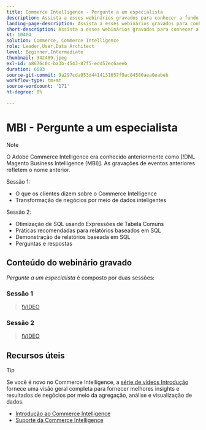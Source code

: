 ```yaml
---
title: Commerce Intelligence - Pergunte a um especialista
description: Assista a esses webinários gravados para conhecer a fundo a equipe de produtos da Commerce Intelligence, inclusive a transformação de negócios por meio de dados inteligentes.
landing-page-description: Assista a esses webinários gravados para conhecer a fundo a equipe de produtos da Commerce Intelligence, inclusive a transformação de negócios por meio de dados inteligentes.
short-description: Assista a esses webinários gravados para conhecer a fundo a equipe de produtos da Commerce Intelligence, inclusive a transformação de negócios por meio de dados inteligentes.
kt: 10404
solution: Commerce, Commerce Intelligence
role: Leader,User,Data Architect
level: Beginner,Intermediate
thumbnail: 342409.jpeg
exl-id: a8676c0c-ba3b-4543-87f5-edd57ec6aeeb
duration: 6683
source-git-commit: 9a297cda953d4414131657f9ac84580aea0eabeb
workflow-type: tm+mt
source-wordcount: '171'
ht-degree: 0%

---
```


# MBI - Pergunte a um especialista

>[!NOTE]
>
>O Adobe Commerce Intelligence era conhecido anteriormente como [!DNL Magento Business Intelligence (MBI)]. As gravações de eventos anteriores refletem o nome anterior.

Sessão 1:

- O que os clientes dizem sobre o Commerce Intelligence
- Transformação de negócios por meio de dados inteligentes

Sessão 2:

- Otimização de SQL usando Expressões de Tabela Comuns
- Práticas recomendadas para relatórios baseados em SQL
- Demonstração de relatórios baseada em SQL
- Perguntas e respostas

## Conteúdo do webinário gravado

_Pergunte a um especialista_ é composto por duas sessões:

### Sessão 1

>[!VIDEO](https://video.tv.adobe.com/v/342409?quality=12&learn=on)

### Sessão 2

>[!VIDEO](https://video.tv.adobe.com/v/342410?quality=12&learn=on)

## Recursos úteis

>[!TIP]
>
>Se você é novo no Commerce Intelligence, a [série de vídeos Introdução](https://experienceleague.adobe.com/docs/commerce-learn/tutorials/mbi/introduction/1-overview.html) fornece uma visão geral completa para fornecer melhores insights e resultados de negócios por meio da agregação, análise e visualização de dados.

- [Introdução ao Commerce Intelligence](https://experienceleague.adobe.com/docs/commerce-business-intelligence/mbi/getting-started.html)
- [Suporte da Commerce Intelligence](https://experienceleague.adobe.com/docs/commerce-knowledge-base/kb/troubleshooting/miscellaneous/mbi-service-policies.html)
